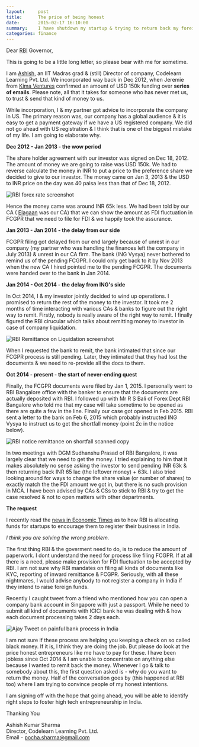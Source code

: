 ```yaml
---
layout:     post
title:      The price of being honest
date:       2015-02-17 16:10:00
summary:    I have shutdown my startup & trying to return back my foreign investor money but got stuck with some RBI regulations that are pretty absurd. 
categories: finance
---
```


Dear [RBI](http://rbi.org.in) Governor,

This is going to be a little long letter, so please bear with me for sometime. 

I am [Ashish](http://twitter.com/pocha), an IIT Madras grad & (still) Director of company, Codelearn Learning Pvt. Ltd. We incorporated way back in Dec 2012, when Jeremie from [Kima Ventures](www.kimaventures.com) confirmed an amount of USD 150k funding over **series of emails**. Please note, all that it takes for someone who has never met us, to trust & send that kind of money to us. 

While incorporation, I & my partner got advice to incorporate the company in US. The primary reason was, our company has a global audience & it is easy to get a payment gateway if we have a US registered company. We did not go ahead with US registration & I think that is one of the biggest mistake of my life. I am going to elaborate why. 

**Dec 2012 - Jan 2013 - the wow period**

The share holder agreement with our investor was signed on Dec 18, 2012. The amount of money we are going to raise was USD 150k. We had to reverse calculate the money in INR to put a price to the preference share we decided to give to our investor. The money came on Jan 3, 2013 & the USD to INR price on the day was 40 paisa less than that of Dec 18, 2012. 

![RBI forex rate screenshot](/images/RBI-screenshot.png)

Hence the money came was around INR 65k less. We had been told by our CA ( [Elagaan](www.elagaan.com) was our CA) that we can show the amount as FDI fluctuation in FCGPR that we need to file for FDI & we happily took the assurance. 

**Jan 2013 - Jan 2014 - the delay from our side**

FCGPR filing got delayed from our end largely because of unrest in our company (my partner who was handling the finances left the company in July 2013) & unrest in our CA firm. The bank (ING Vysya) never bothered to remind us of the pending FCGPR. I could only get back to it by Nov 2013 when the new CA I hired pointed me to the pending FCGPR. The documents were handed over to the bank in Jan 2014.

**Jan 2014 - Oct 2014 - the delay from ING's side**

In Oct 2014, I & my investor jointly decided to wind up operations. I promised to return the rest of the money to the investor. It took me 2 months of time interacting with various CAs & banks to figure out the right way to remit. Firstly, nobody is really aware of the right way to remit. I finally figured the RBI cirucular which talks about remitting money to investor in case of company liquidation. 

![RBI Remittance on Liquidation screenshot](/images/RBI-circular-remittance.png)

When I requested the bank to remit, the bank intimated that since our FCGPR process is still pending. Later, they intimated that they had lost the documents & we need to re-provide all the docs to them. 

**Oct 2014 - present - the start of never-ending quest**

Finally, the FCGPR documents were filed by Jan 1, 2015. I personally went to RBI Bangalore office with the banker to ensure that the documents are actually deposited with RBI. I followed up with Mr R S Bali of Forex Dept RBI Bangalore who told me that my case will take sometime to be opened as there are quite a few in the line. Finally our case got opened in Feb 2015. RBI sent a letter to the bank on Feb 6, 2015 which probably instructed ING Vysya to instruct us to get the shortfall money (point 2c in the notice below).

![RBI notice remittance on shortfall scanned copy](/images/RBI-notice-shortfall.png) 

In two meetings with DGM Sudhanshu Prasad of RBI Bangalore, it was largely clear that we need to get the money. I tried explaining to him that it makes absolutely no sense asking the investor to send pending INR 63k & then returning back INR 65 lac (the leftover money) + 63k. I also tried looking around for ways to change the share value (or number of shares) to exactly match the the FDI amount we got in, but there is no such provision in MCA. I have been advised by CAs & CSs to stick to RBI & try to get the case resolved & not to open matters with other departments. 

**The request**

I recently read the [news in Economic Times](http://articles.economictimes.indiatimes.com/2015-02-10/news/59005242_1_startup-fund-yournest-angel-fund-sidbi) as to how RBI is allocating funds for startups to encourage them to register their business in India. 

*I think you are solving the wrong problem.* 

The first thing RBI & the goverment need to do, is to reduce the amount of paperwork. I dont understand the need for process like filing FCGPR. If at all there is a need, please make provision for FDI fluctuation to be accepted by RBI. I am not sure why RBI mandates on filing all kinds of documents like KYC, reporting of inward remittance & FCGPR. Seriously, with all these nightmares, I would advise anybody to not register a company in India if they intend to raise foreign funds. 

Recently I caught tweet from a friend who mentioned how you can open a company bank account in Singapore with just a passport. While he need to submit all kind of documents with ICICI bank he was dealing with & how each document processing takes 2 days each. 

![Ajay Tweet on painful bank process in India](/images/Ajay-tweet-painful-bank-process.png)

I am not sure if these process are helping you keeping a check on so called black money. If it is, I think they are doing the job. But please do look at the price honest entrepreneurs like me have to pay for these. I have been jobless since Oct 2014 & I am unable to concentrate on anything else because I wanted to remit back the money. Whenever I go & talk to somebody about this, the first question asked is - why do you want to return the money. Half of the conversation goes by (this happened at RBI too) where I am trying to convince people of my honest intentions.

I am signing off with the hope that going ahead, you will be able to identify right steps to foster high tech entrepreneurship in India.  

Thanking You

Ashish Kumar Sharma<br/>
Director, Codelearn Learning Pvt. Ltd.<br/>
Email - pocha.sharma@gmail.com 
 
